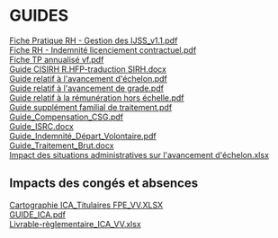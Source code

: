 # GUIDES
[Fiche Pratique RH - Gestion des IJSS_v1.1.pdf](https://raw.githubusercontent.com/CISIRH/espace-noyau/main/Noyau%20RH%20FPE/GUIDES/Fiche%20Pratique%20RH%20-%20Gestion%20des%20IJSS_v1.1.pdf)<br/>
[Fiche RH - Indemnité licenciement contractuel.pdf](https://raw.githubusercontent.com/CISIRH/espace-noyau/main/Noyau%20RH%20FPE/GUIDES/Fiche%20RH%20-%20Indemnité%20licenciement%20contractuel.pdf)<br/>
[Fiche TP annualisé vf.pdf](https://raw.githubusercontent.com/CISIRH/espace-noyau/main/Noyau%20RH%20FPE/GUIDES/Fiche%20TP%20annualisé%20vf.pdf)<br/>
[Guide CISIRH R.HFP-traduction SIRH.docx](https://raw.githubusercontent.com/CISIRH/espace-noyau/main/Noyau%20RH%20FPE/GUIDES/Guide%20CISIRH%20R.HFP-traduction%20SIRH.docx)<br/>
[Guide relatif à l'avancement d'échelon.pdf](https://raw.githubusercontent.com/CISIRH/espace-noyau/main/Noyau%20RH%20FPE/GUIDES/Guide%20relatif%20à%20l'avancement%20d'échelon.pdf)<br/>
[Guide relatif à l'avancement de grade.pdf](https://raw.githubusercontent.com/CISIRH/espace-noyau/main/Noyau%20RH%20FPE/GUIDES/Guide%20relatif%20à%20l'avancement%20de%20grade.pdf)<br/>
[Guide relatif à la rémunération hors échelle.pdf](https://raw.githubusercontent.com/CISIRH/espace-noyau/main/Noyau%20RH%20FPE/GUIDES/Guide%20relatif%20à%20la%20rémunération%20hors%20échelle.pdf)<br/>
[Guide supplément familial de traitement.pdf](https://raw.githubusercontent.com/CISIRH/espace-noyau/main/Noyau%20RH%20FPE/GUIDES/Guide%20supplément%20familial%20de%20traitement.pdf)<br/>
[Guide_Compensation_CSG.pdf](https://raw.githubusercontent.com/CISIRH/espace-noyau/main/Noyau%20RH%20FPE/GUIDES/Guide_Compensation_CSG.pdf)<br/>
[Guide_ISRC.docx](https://raw.githubusercontent.com/CISIRH/espace-noyau/main/Noyau%20RH%20FPE/GUIDES/Guide_ISRC.docx)<br/>
[Guide_Indemnité_Départ_Volontaire.pdf](https://raw.githubusercontent.com/CISIRH/espace-noyau/main/Noyau%20RH%20FPE/GUIDES/Guide_Indemnité_Départ_Volontaire.pdf)<br/>
[Guide_Traitement_Brut.docx](https://raw.githubusercontent.com/CISIRH/espace-noyau/main/Noyau%20RH%20FPE/GUIDES/Guide_Traitement_Brut.docx)<br/>
[Impact des situations administratives sur l'avancement d'échelon.xlsx](https://raw.githubusercontent.com/CISIRH/espace-noyau/main/Noyau%20RH%20FPE/GUIDES/Impact%20des%20situations%20administratives%20sur%20l'avancement%20d'échelon.xlsx)<br/>
## Impacts des congés et absences
[Cartographie ICA_Titulaires FPE_VV.XLSX](https://raw.githubusercontent.com/CISIRH/espace-noyau/main/Noyau%20RH%20FPE/GUIDES/Impacts%20des%20congés%20et%20absences/Cartographie%20ICA_Titulaires%20FPE_VV.XLSX)<br/>
[GUIDE_ICA.pdf](https://raw.githubusercontent.com/CISIRH/espace-noyau/main/Noyau%20RH%20FPE/GUIDES/Impacts%20des%20congés%20et%20absences/GUIDE_ICA.pdf)<br/>
[Livrable-règlementaire_ICA_VV.xlsx](https://raw.githubusercontent.com/CISIRH/espace-noyau/main/Noyau%20RH%20FPE/GUIDES/Impacts%20des%20congés%20et%20absences/Livrable-règlementaire_ICA_VV.xlsx)<br/>
